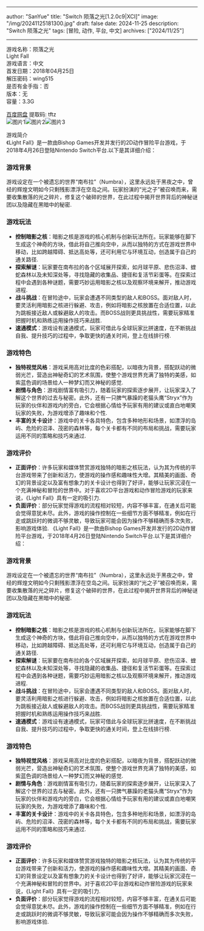 
---
author: "SanYue"
title: "Switch 陨落之光[1.2.0c9|XCI]"
image: "/img/20241125181300.jpg"
draft: false
date: 2024-11-25
description: "Switch 陨落之光"
tags: [冒险, 动作, 平台, 中文]
archives: ["2024/11/25"]

---

游戏名称：陨落之光   
Light Fall    
游戏语言：中文  
首发日期：2018年04月25日  
解压密码：wing515  
是否有金手指：否  
版本：无   
容量：3.3G

[百度网盘](https://pan.baidu.com/s/1TWMuplmpHXbT2_3Qy8wyBA) 提取码: tftz  
![图片1](/img/ac07a0.jpg)![图片2](/img/94bcc3.jpg)![图片3](/img/a280b9.jpg)  

游戏简介  
《Light Fall》是一款由Bishop Games开发并发行的2D动作冒险平台游戏，于2018年4月26日登陆Nintendo Switch平台.以下是其详细介绍：

### 游戏背景
游戏设定在一个被遗忘的世界“南布拉”（Numbra），这里永远处于黑夜之中，曾经的辉煌文明如今只剩残影漂浮在空岛之间。玩家扮演的“光之子”被召唤而来，需要收集散落的光之碎片，修复这个破碎的世界，在此过程中揭开世界背后的神秘谜团以及隐藏在黑暗中的秘密.

### 游戏玩法
- **控制暗影之核**：暗影之核是游戏的核心机制与创新玩法所在。玩家能够在脚下生成这个神奇的方块，借此将自己推向空中，从而以独特的方式在游戏世界中移动，比如跨越障碍、抵达高处等，还可利用它与环境互动，创造属于自己的通关路径.
- **探索解谜**：玩家要在南布拉的各个区域展开探索，如月球平原、悲伤沼泽、蝰蛇森林以及未知深处等，寻找隐藏的收集品、捷径和复活节彩蛋等。在探索过程中会遇到各种谜题，需要巧妙运用暗影之核以及观察环境来解开，推动游戏进程.
- **战斗挑战**：在冒险途中，玩家会遭遇不同类型的敌人和BOSS。面对敌人时，要灵活利用暗影之核进行躲避、攻击，例如将暗影之核放置在合适位置，以此为跳板接近敌人或躲避敌人的攻击。而BOSS战则更具挑战性，需要玩家精准把握时机和熟练运用操作技巧来战胜.
- **速通模式**：游戏设有速通模式，玩家可借此与全球玩家比拼速度，在不断挑战自我、提升技巧的过程中，争取更快的通关时间，登上在线排行榜.

### 游戏特色
- **独特视觉风格**：游戏采用高对比度的色彩搭配，以暗夜为背景，搭配跃动的微弱光芒，营造出神秘奇幻的艺术氛围，使整个游戏世界充满了独特的美感，如紫蓝色调的场景给人一种梦幻而又神秘的感觉.
- **剧情与角色**：游戏剧情富有吸引力，随着玩家的探索逐步展开，让玩家深入了解这个世界的过去与秘密。此外，还有一只脾气暴躁的老猫头鹰“Stryx”作为玩家的伙伴和游戏内的旁白，它会根据心情给予玩家有用的建议或直白地嘲笑玩家的失败，为游戏增添了趣味和个性.
- **丰富的关卡设计**：游戏中的关卡各具特色，包含多种地形和场景，如漂浮的岛屿、危险的沼泽、茂密的森林等，每个关卡都有不同的布局和挑战，需要玩家运用不同的策略和技巧来通过.

### 游戏评价
- **正面评价**：许多玩家和媒体赞赏游戏独特的暗影之核玩法，认为其为传统的平台游戏带来了创新和活力，使游戏的操作感和趣味性大增。其精美的画面、奇幻的背景设定以及富有想象力的关卡设计也得到了好评，能够让玩家沉浸在一个充满神秘和冒险的世界中。对于喜欢2D平台游戏和动作冒险游戏的玩家来说，《Light Fall》具有一定的吸引力.
- **负面评价**：部分玩家觉得游戏的流程相对较短，内容不够丰富，在通关后可能会觉得意犹未尽。此外，游戏的操作控制在一些细节方面不够精准，例如在行走或跳跃时的微调不够灵敏，导致玩家可能会因为操作不够精确而多次失败，影响游戏体验.
 《Light Fall》是一款由Bishop Games开发并发行的2D动作冒险平台游戏，于2018年4月26日登陆Nintendo Switch平台.以下是其详细介绍：

### 游戏背景
游戏设定在一个被遗忘的世界“南布拉”（Numbra），这里永远处于黑夜之中，曾经的辉煌文明如今只剩残影漂浮在空岛之间。玩家扮演的“光之子”被召唤而来，需要收集散落的光之碎片，修复这个破碎的世界，在此过程中揭开世界背后的神秘谜团以及隐藏在黑暗中的秘密.

### 游戏玩法
- **控制暗影之核**：暗影之核是游戏的核心机制与创新玩法所在。玩家能够在脚下生成这个神奇的方块，借此将自己推向空中，从而以独特的方式在游戏世界中移动，比如跨越障碍、抵达高处等，还可利用它与环境互动，创造属于自己的通关路径.
- **探索解谜**：玩家要在南布拉的各个区域展开探索，如月球平原、悲伤沼泽、蝰蛇森林以及未知深处等，寻找隐藏的收集品、捷径和复活节彩蛋等。在探索过程中会遇到各种谜题，需要巧妙运用暗影之核以及观察环境来解开，推动游戏进程.
- **战斗挑战**：在冒险途中，玩家会遭遇不同类型的敌人和BOSS。面对敌人时，要灵活利用暗影之核进行躲避、攻击，例如将暗影之核放置在合适位置，以此为跳板接近敌人或躲避敌人的攻击。而BOSS战则更具挑战性，需要玩家精准把握时机和熟练运用操作技巧来战胜.
- **速通模式**：游戏设有速通模式，玩家可借此与全球玩家比拼速度，在不断挑战自我、提升技巧的过程中，争取更快的通关时间，登上在线排行榜.

### 游戏特色
- **独特视觉风格**：游戏采用高对比度的色彩搭配，以暗夜为背景，搭配跃动的微弱光芒，营造出神秘奇幻的艺术氛围，使整个游戏世界充满了独特的美感，如紫蓝色调的场景给人一种梦幻而又神秘的感觉.
- **剧情与角色**：游戏剧情富有吸引力，随着玩家的探索逐步展开，让玩家深入了解这个世界的过去与秘密。此外，还有一只脾气暴躁的老猫头鹰“Stryx”作为玩家的伙伴和游戏内的旁白，它会根据心情给予玩家有用的建议或直白地嘲笑玩家的失败，为游戏增添了趣味和个性.
- **丰富的关卡设计**：游戏中的关卡各具特色，包含多种地形和场景，如漂浮的岛屿、危险的沼泽、茂密的森林等，每个关卡都有不同的布局和挑战，需要玩家运用不同的策略和技巧来通过.

### 游戏评价
- **正面评价**：许多玩家和媒体赞赏游戏独特的暗影之核玩法，认为其为传统的平台游戏带来了创新和活力，使游戏的操作感和趣味性大增。其精美的画面、奇幻的背景设定以及富有想象力的关卡设计也得到了好评，能够让玩家沉浸在一个充满神秘和冒险的世界中。对于喜欢2D平台游戏和动作冒险游戏的玩家来说，《Light Fall》具有一定的吸引力.
- **负面评价**：部分玩家觉得游戏的流程相对较短，内容不够丰富，在通关后可能会觉得意犹未尽。此外，游戏的操作控制在一些细节方面不够精准，例如在行走或跳跃时的微调不够灵敏，导致玩家可能会因为操作不够精确而多次失败，影响游戏体验.
 
